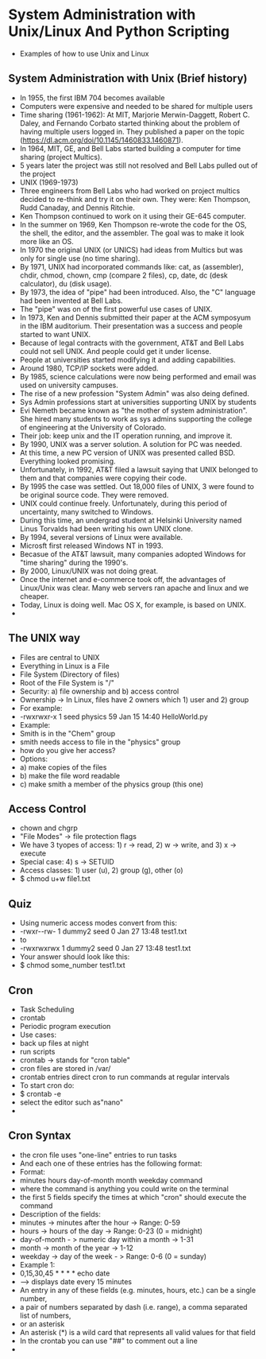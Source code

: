 # System Administration with Unix/Linux And Python Scripting

* Examples of how to use Unix and Linux

## System Administration with Unix (Brief history)

* In 1955, the first IBM 704 becomes available
* Computers were expensive and needed to be shared for multiple users
* Time sharing (1961-1962): At MIT, Marjorie Merwin-Daggett, Robert C. Daley, and Fernando Corbato started thinking about the problem of having multiple users logged in. They published a paper on the topic (https://dl.acm.org/doi/10.1145/1460833.1460871).
* In 1964, MIT, GE, and Bell Labs started building a computer for time sharing (project Multics).
* 5 years later the project was still not resolved and Bell Labs pulled out of the project
* UNIX (1969-1973)
* Three engineers from Bell Labs who had worked on project multics decided to re-think and try it on their own. They were: Ken Thompson, Rudd Canaday, and Dennis Ritchie.
* Ken Thompson continued to work on it using their GE-645 computer.
* In the summer on 1969, Ken Thompson re-wrote the code for the OS, the shell, the editor, and the assembler. The goal was to make it look more like an OS.
* In 1970 the original UNIX (or UNICS) had ideas from Multics but was only for single use (no time sharing).
* By 1971, UNIX had incorporated commands like: cat, as (assembler), chdir, chmod, chown, cmp (compare 2 files), cp, date, dc (desk calculator), du (disk usage).
* By 1973, the idea of "pipe" had been introduced. Also, the "C" language had been invented at Bell Labs.
* The "pipe" was on of the first powerful use cases of UNIX.
* In 1973, Ken and Dennis submitted their paper at the ACM symposyum in the IBM auditorium. Their presentation was a success and people started to want UNIX.
* Because of legal contracts with the government, AT&T and Bell Labs could not sell UNIX. And people could get it under license.
* People at universities started modifying it and adding capabilities.
* Around 1980, TCP/IP sockets were added.
* By 1985, science calculations were now being performed and email was used on university campuses. 
* The rise of a new profession "System Admin" was also deing defined.
* Sys Admin professions start at universities supporting UNIX by students
* Evi Nemeth became known as "the mother of system administration". She hired many students to work as sys admins supporting the college of engineering at the University of Colorado.
* Their job: keep unix and the IT operation running, and improve it.
* By 1990, UNIX was a server solution. A solution for PC was needed.
* At this time, a new PC version of UNIX was presented called BSD. Everything looked promising.
* Unfortunately, in 1992, AT&T filed a lawsuit saying that UNIX belonged to them and that companies were copying their code.
* By 1995 the case was settled. Out 18,000 files of UNIX, 3 were found to be original source code. They were removed.
* UNIX could continue freely. Unfortunately, during this period of uncertainty, many switched to Windows.
* During this time, an undergrad student at Helsinki University named Linus Torvalds had been writing his own UNIX clone.
* By 1994, several versions of Linux were available.
* Microsft first released Windows NT in 1993.
* Becasue of the AT&T lawsuit, many companies adopted Windows for "time sharing" during the 1990's.
* By 2000, Linux/UNIX was not doing great.
* Once the internet and e-commerce took off, the advantages of Linux/Unix was clear. Many web servers ran apache and linux and we cheaper.
* Today, Linux is doing well. Mac OS X, for example, is based on UNIX.
* 
  
## The UNIX way

* Files are central to UNIX
* Everything in Linux is a File
* File System (Directory of files)
* Root of the File System is "/"
* Security: a) file ownership and b) access control
* Ownership -> In Linux, files have 2 owners which 1) user and 2) group
* For example:
* -rwxrwxr-x 1 seed physics  59 Jan 15 14:40 HelloWorld.py
* Example:
* Smith is in the "Chem" group
* smith needs access to file in the "physics" group
* how do you give her access?
* Options:
* a) make copies of the files
* b) make the file word readable
* c) make smith a member of the physics group (this one)

## Access Control

* chown and chgrp
* "File Modes" -> file protection flags
* We have 3 tyopes of access: 1) r -> read, 2) w -> write, and 3) x -> execute
* Special case: 4) s -> SETUID
* Access classes: 1) user (u), 2) group (g), other (o)
* $ chmod u+w file1.txt

## Quiz
* Using numeric access modes convert from this:
* -rwxr--rw- 1 dummy2 seed 0 Jan 27 13:48 test1.txt
* to
* -rwxrwxrwx 1 dummy2 seed 0 Jan 27 13:48 test1.txt
* Your answer should look like this:
* $  chmod some_number test1.txt
  
## Cron
* Task Scheduling
* crontab
* Periodic program execution
* Use cases:
* back up files at night
* run scripts
* crontab -> stands for "cron table"
* cron files are stored in /var/
* crontab entries direct cron to run commands at regular intervals
* To start cron do:
* $ crontab -e
* select the editor such as"nano"
* 

## Cron Syntax

* the cron file uses "one-line" entries to run tasks
* And each one of these entries has the following format:
* Format:
* minutes hours day-of-month month weekday command
* where the command is anything you could write on the terminal
* the first 5 fields specify the times at which "cron" should execute the command
* Description of the fields:
* minutes -> minutes after the hour -> Range: 0-59
* hours -> hours of the day -> Range: 0-23 (0 = midnight)
* day-of-month - > numeric day within a month -> 1-31
* month -> month of the year -> 1-12
* weekday -> day of the week - > Range: 0-6 (0 = sunday)
* Example 1:
* 0,15,30,45 * * * * echo date
* --> displays date every 15 minutes
* An entry in any of these fields (e.g. minutes, hours, etc.) can be a single number,
* a pair of numbers separated by dash (i.e. range), a comma separated list of numbers,
* or an asterisk
* An asterisk (*) is a wild card that represents all valid values for that field
* In the crontab you can use "##" to comment out a line
* 











